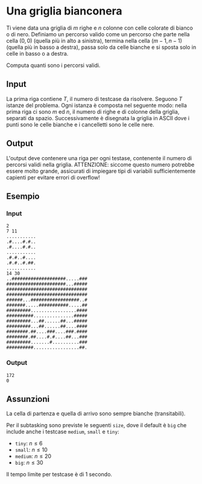 # Una griglia bianconera

Ti viene data una griglia di $m$ righe e $n$ colonne con celle colorate di
bianco o di nero. Definiamo un percorso valido come un percorso che parte
nella cella $(0, 0)$ (quella più in alto a sinistra), termina nella cella
$(m-1,n-1)$ (quella più in basso a destra), passa solo da celle bianche e
si sposta solo in celle in basso o a destra.

Computa quanti sono i percorsi validi.

## Input
La prima riga contiene $T$, il numero di testcase da risolvere. Seguono $T$
istanze del problema. Ogni istanza è composta nel seguente modo: nella prima
riga ci sono $m$ ed $n$, il numero di righe e di colonne della griglia, separati da spazio.
Successivamente è disegnata la griglia in ASCII dove i punti sono le celle
bianche e i cancelletti sono le celle nere.

## Output
L'output deve contenere una riga per ogni testase, contenente il numero di
percorsi validi nella griglia.  ATTENZIONE: siccome questo numero potrebbe essere molto grande, assicurati di impiegare tipi di variabili sufficientemente capienti per evitare errori di overflow!

## Esempio

### Input
```
2
7 11
...........
.#....#.#..
.#....#.#..
...........
.#.#..#....
.#.#..#.##.
...........
14 30
..####################.....###
######################...#####
##############################
##############################
######...##################..#
#######.....###########.....##
#########.................####
##########...............#####
#########...##......##...#####
#########...##......##....####
########.##....###....###.####
########.##....#.#....##...###
#########.......#..........###
##########.................##.
```

### Output
```
172
0
```

## Assunzioni

La cella di partenza e quella di arrivo sono sempre bianche (transitabili).

Per il subtasking sono previste le seguenti `size`, dove il default è `big` che include anche i testcase `medium`, `small` e `tiny`:

* `tiny`: $n \leq 6$
* `small`: $n \leq 10$
* `medium`: $n \leq 20$
* `big`: $n \leq 30$

Il tempo limite per testcase è di $1$ secondo.

